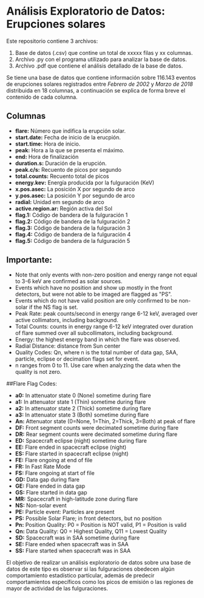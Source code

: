 # Análisis Exploratorio de Datos: Erupciones solares
Este repositorio contiene 3 archivos:
1. Base de datos (.csv) que contine un total de xxxxx filas y xx columnas.
2. Archivo .py con el programa utilizado para analizar la base de datos.
3. Archivo .pdf que contiene el análisis detallado de la base de datos.

Se tiene una base de datos que contiene información sobre 116.143 eventos de erupciones solares registrados entre *Febrero de 2002* y *Marzo de 2018* distribuida en 18 columnas, a continuación se explica de forma breve el contenido de cada columna.

## Columnas

- **flare:** Número que indifica la erupción solar.
- **start.date:** Fecha de inicio de la erucpión.
- **start.time:** Hora de inicio.
- **peak:** Hora a la que se presenta el máximo.
- **end:** Hora de finalización
- **duration.s:** Duración de la erupción.
- **peak.c/s:** Recuento de picos por segundo	
- **total.counts:** Recuento total de picos 
- **energy.kev:** Energía producida por la fulguración (KeV)
- **x.pos.asec:** La posición X por segundo de arco
- **y.pos.asec:** La posición Y por segundo de arco
- **radial:** Unidad em segundo de arco
- **active.region.ar:** Región activa del Sol 
- **flag.1:** Código de bandera de la fulguración 1
- **flag.2:** Código de bandera de la fulguración 2	
- **flag.3:** Código de bandera de la fulguración 3	
- **flag.4:** Código de bandera de la fulguración 4	
- **flag.5:** Código de bandera de la fulguración 5

## Importante:
 
- Note that only events with non-zero position and energy range not equal to 3-6 keV are confirmed as solar sources.
- Events which have no position and show up mostly in the front detectors, but were not able to be imaged are flagged as "PS".
- Events which do not have valid position are only confirmed to be non-solar if the NS flag is set.
- Peak Rate:  peak counts/second in energy range 6-12 keV, averaged over active collimators, including background.
- Total Counts:  counts in energy range 6-12 keV integrated over duration of flare summed over all subcollimators, including background.
- Energy:  the highest energy band in which the flare was observed.
- Radial Distance:  distance from Sun center
- Quality Codes: Qn, where n is the total number of data gap, SAA, particle, eclipse or decimation flags set for event.
- n ranges from 0 to 11.  Use care when analyzing the data when the quality is not zero.

##Flare Flag Codes:

- **a0:** In attenuator state 0 (None) sometime during flare
- **a1:** In attenuator state 1 (Thin) sometime during flare
- **a2:** In attenuator state 2 (Thick) sometime during flare
- **a3:** In attenuator state 3 (Both) sometime during flare
- **An:**  Attenuator state (0=None, 1=Thin, 2=Thick, 3=Both) at peak of flare
- **DF:** Front segment counts were decimated sometime during flare
- **DR:** Rear segment counts were decimated sometime during flare
- **ED:** Spacecraft eclipse (night) sometime during flare
- **EE:** Flare ended in spacecraft eclipse (night)
- **ES:** Flare started in spacecraft eclipse (night)
- **FE:** Flare ongoing at end of file
- **FR:** In Fast Rate Mode
- **FS:** Flare ongoing at start of file
- **GD:** Data gap during flare
- **GE:** Flare ended in data gap
- **GS:** Flare started in data gap
- **MR:** Spacecraft in high-latitude zone during flare
- **NS:** Non-solar event
- **PE:** Particle event: Particles are present
- **PS:** Possible Solar Flare; in front detectors, but no position
- **Pn:** Position Quality: P0 = Position is NOT valid, P1 = Position is valid
- **Qn:** Data Quality: Q0 = Highest Quality, Q11 = Lowest Quality
- **SD:** Spacecraft was in SAA sometime during flare
- **SE:** Flare ended when spacecraft was in SAA
- **SS:** Flare started when spacecraft was in SAA

El objetivo de realizar un análisis exploratorio de datos sobre una base de datos de este tipo es observar si las fulguraciones obedecen algún comportamiento estadístico partícular, además de predecir comportamientos específicos como los picos de emisión o las regiones de mayor de actividad de las fulguraciones. 
